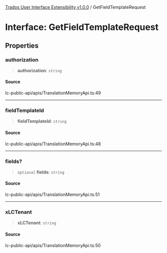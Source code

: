 [Trados User Interface Extensibility v1.0.0](../wiki/globals) / GetFieldTemplateRequest

# Interface: GetFieldTemplateRequest

## Properties

### authorization

> **authorization**: `string`

#### Source

lc-public-api/apis/TranslationMemoryApi.ts:49

***

### fieldTemplateId

> **fieldTemplateId**: `string`

#### Source

lc-public-api/apis/TranslationMemoryApi.ts:48

***

### fields?

> `optional` **fields**: `string`

#### Source

lc-public-api/apis/TranslationMemoryApi.ts:51

***

### xLCTenant

> **xLCTenant**: `string`

#### Source

lc-public-api/apis/TranslationMemoryApi.ts:50
